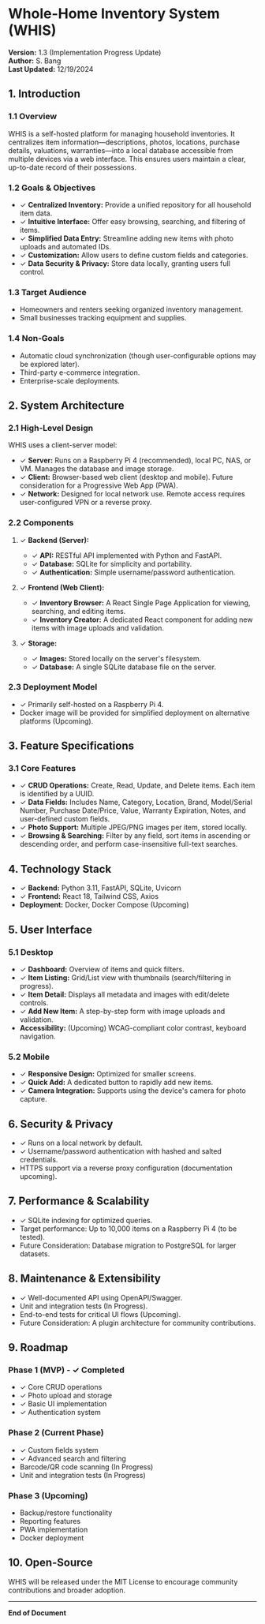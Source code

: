 # Whole-Home Inventory System (WHIS)

**Version:** 1.3 (Implementation Progress Update)  
**Author:** S. Bang  
**Last Updated:** 12/19/2024

## 1. Introduction

### 1.1 Overview

WHIS is a self-hosted platform for managing household inventories. It centralizes item information—descriptions, photos, locations, purchase details, valuations, warranties—into a local database accessible from multiple devices via a web interface. This ensures users maintain a clear, up-to-date record of their possessions.

### 1.2 Goals & Objectives

- ✓ **Centralized Inventory:** Provide a unified repository for all household item data.
- ✓ **Intuitive Interface:** Offer easy browsing, searching, and filtering of items.
- ✓ **Simplified Data Entry:** Streamline adding new items with photo uploads and automated IDs.
- ✓ **Customization:** Allow users to define custom fields and categories.
- ✓ **Data Security & Privacy:** Store data locally, granting users full control.

### 1.3 Target Audience

- Homeowners and renters seeking organized inventory management.
- Small businesses tracking equipment and supplies.

### 1.4 Non-Goals

- Automatic cloud synchronization (though user-configurable options may be explored later).
- Third-party e-commerce integration.
- Enterprise-scale deployments.

## 2. System Architecture

### 2.1 High-Level Design

WHIS uses a client-server model:

- ✓ **Server:** Runs on a Raspberry Pi 4 (recommended), local PC, NAS, or VM. Manages the database and image storage.
- ✓ **Client:** Browser-based web client (desktop and mobile). Future consideration for a Progressive Web App (PWA).
- ✓ **Network:** Designed for local network use. Remote access requires user-configured VPN or a reverse proxy.

### 2.2 Components

1. ✓ **Backend (Server):**
   - ✓ **API:** RESTful API implemented with Python and FastAPI.
   - ✓ **Database:** SQLite for simplicity and portability.
   - ✓ **Authentication:** Simple username/password authentication.

2. ✓ **Frontend (Web Client):**
   - ✓ **Inventory Browser:** A React Single Page Application for viewing, searching, and editing items.
   - ✓ **Inventory Creator:** A dedicated React component for adding new items with image uploads and validation.

3. ✓ **Storage:**
   - ✓ **Images:** Stored locally on the server's filesystem.
   - ✓ **Database:** A single SQLite database file on the server.

### 2.3 Deployment Model

- ✓ Primarily self-hosted on a Raspberry Pi 4.
- Docker image will be provided for simplified deployment on alternative platforms (Upcoming).

## 3. Feature Specifications

### 3.1 Core Features

- ✓ **CRUD Operations:** Create, Read, Update, and Delete items. Each item is identified by a UUID.
- ✓ **Data Fields:** Includes Name, Category, Location, Brand, Model/Serial Number, Purchase Date/Price, Value, Warranty Expiration, Notes, and user-defined custom fields.
- ✓ **Photo Support:** Multiple JPEG/PNG images per item, stored locally.
- ✓ **Browsing & Searching:** Filter by any field, sort items in ascending or descending order, and perform case-insensitive full-text searches.

## 4. Technology Stack

- ✓ **Backend:** Python 3.11, FastAPI, SQLite, Uvicorn
- ✓ **Frontend:** React 18, Tailwind CSS, Axios
- **Deployment:** Docker, Docker Compose (Upcoming)

## 5. User Interface

### 5.1 Desktop

- ✓ **Dashboard:** Overview of items and quick filters.
- ✓ **Item Listing:** Grid/List view with thumbnails (search/filtering in progress).
- ✓ **Item Detail:** Displays all metadata and images with edit/delete controls.
- ✓ **Add New Item:** A step-by-step form with image uploads and validation.
- **Accessibility:** (Upcoming) WCAG-compliant color contrast, keyboard navigation.

### 5.2 Mobile

- ✓ **Responsive Design:** Optimized for smaller screens.
- ✓ **Quick Add:** A dedicated button to rapidly add new items.
- ✓ **Camera Integration:** Supports using the device's camera for photo capture.

## 6. Security & Privacy

- ✓ Runs on a local network by default.
- ✓ Username/password authentication with hashed and salted credentials.
- HTTPS support via a reverse proxy configuration (documentation upcoming).

## 7. Performance & Scalability

- ✓ SQLite indexing for optimized queries.
- Target performance: Up to 10,000 items on a Raspberry Pi 4 (to be tested).
- Future Consideration: Database migration to PostgreSQL for larger datasets.

## 8. Maintenance & Extensibility

- ✓ Well-documented API using OpenAPI/Swagger.
- Unit and integration tests (In Progress).
- End-to-end tests for critical UI flows (Upcoming).
- Future Consideration: A plugin architecture for community contributions.

## 9. Roadmap

### Phase 1 (MVP) - ✓ Completed
- ✓ Core CRUD operations
- ✓ Photo upload and storage
- ✓ Basic UI implementation
- ✓ Authentication system

### Phase 2 (Current Phase)
- ✓ Custom fields system
- ✓ Advanced search and filtering
- Barcode/QR code scanning (In Progress)
- Unit and integration tests (In Progress)

### Phase 3 (Upcoming)
- Backup/restore functionality
- Reporting features
- PWA implementation
- Docker deployment

## 10. Open-Source

WHIS will be released under the MIT License to encourage community contributions and broader adoption.

---

**End of Document**
